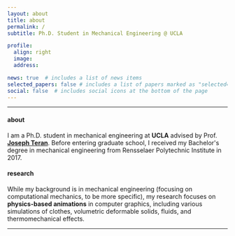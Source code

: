 ```yaml
---
layout: about
title: about
permalink: /
subtitle: Ph.D. Student in Mechanical Engineering @ UCLA

profile:
  align: right
  image: 
  address:

news: true  # includes a list of news items
selected_papers: false # includes a list of papers marked as "selected={true}"
social: false  # includes social icons at the bottom of the page
---
```

---
#### about

I am a Ph.D. student in mechanical engineering at **UCLA** advised by Prof. **[Joseph Teran](https://www.math.ucla.edu/~jteran/)**. Before entering graduate school, I received my Bachelor's degree in mechanical engineering from Rensselaer Polytechnic Institute in 2017.

#### research

While my background is in mechanical engineering (focusing on computational mechanics, to be more specific), my research focuses on **physics-based animations** in computer graphics, including various simulations of clothes, volumetric deformable solids, fluids, and thermomechanical effects.

---
